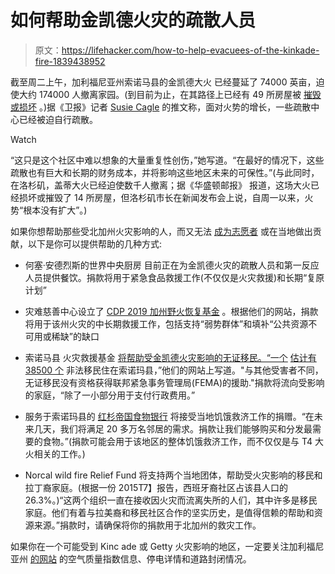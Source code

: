 # 如何帮助金凯德火灾的疏散人员

> 原文：<https://lifehacker.com/how-to-help-evacuees-of-the-kinkade-fire-1839438952>

截至周二上午，加利福尼亚州索诺马县的金凯德大火 已经蔓延了 74000 英亩，迫使大约 174000 人撤离家园。(到目前为止，在其路径上已经有 49 所房屋被 [摧毁或损坏](https://www.sfchronicle.com/california-wildfires/article/Kincade-Fire-Homes-burning-in-Sonoma-County-as-14559121.php) 。)据《卫报》记者 [Susie Cagle](https://twitter.com/susie_c/status/1188444707635908608) 的推文称，面对火势的增长，一些疏散中心已经被迫自行疏散。

Watch

“这只是这个社区中难以想象的大量重复性创伤，”她写道。“在最好的情况下，这些疏散也有巨大和长期的财务成本，并将影响这些地区未来的可保性。”(与此同时，在洛杉矶，盖蒂大火已经迫使数千人撤离；据《华盛顿邮报》 报道，这场大火已经损坏或摧毁了 14 所房屋，但洛杉矶市长在新闻发布会上说，自周一以来，火势“根本没有扩大”。)

如果你想帮助那些受北加州火灾影响的人，而又无法 [成为志愿者](https://twitter.com/TylerFlorence/status/1188681683530182656) 或在当地做出贡献，以下是你可以提供帮助的几种方式:

*   何塞·安德烈斯的世界中央厨房 目前正在为金凯德火灾的疏散人员和第一反应人员提供餐饮。捐款将用于紧急食品救援工作(不仅仅是火灾救援)和长期“复原计划”

*   灾难慈善中心设立了 [CDP 2019 加州野火恢复基金](https://disasterphilanthropy.org/cdp-fund/cdp-2019-california-wildfires-recovery-fund/) 。根据他们的网站，捐款将用于该州火灾的中长期救援工作，包括支持“弱势群体”和填补“公共资源不可用或稀缺”的缺口
*   索诺马县 火灾救援基金 [将帮助受金凯德火灾影响的无证移民。“一个](https://undocufund.org/donate/) [估计有 38500 个](http://www.ppic.org/content/pubs/other/1115SMR_appendix.pdf) 非法移民住在索诺玛县，”他们的网站上写道。"与其他受害者不同，无证移民没有资格获得联邦紧急事务管理局(FEMA)的援助."捐款将流向受影响的家庭，“除了一小部分用于支付行政费用。”

*   服务于索诺玛县的 [红杉帝国食物银行](https://interland3.donorperfect.net/weblink/WebLink.aspx?name=redempire&id=89) 将接受当地饥饿救济工作的捐赠。“在未来几天，我们将满足 20 多万名邻居的需求。捐款让我们能够购买和分发最需要的食物。”(捐款可能会用于该地区的整体饥饿救济工作，而不仅仅是与 T4 大火相关的工作。)

*   Norcal wild fire Relief Fund 将支持两个当地团体，帮助受火灾影响的移民和拉丁裔家庭。(根据一份 2015T7】报告，西班牙裔社区占该县人口的 26.3%。)“这两个组织一直在接收因火灾而流离失所的人们，其中许多是移民家庭。他们有着与拉美裔和移民社区合作的坚实历史，是值得信赖的帮助和资源来源。”捐款时，请确保将你的捐款用于北加州的救灾工作。

如果你在一个可能受到 Kinc ade 或 Getty 火灾影响的地区，一定要关注加利福尼亚州 [的网站](http://response.ca.gov/fireincidents.html) 的空气质量指数信息、停电详情和道路封闭情况。